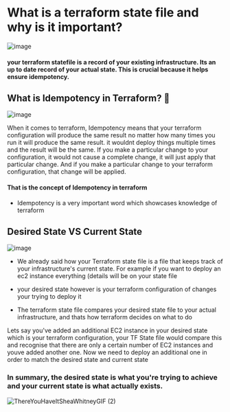 # What is a terraform state file and why is it important? 
![image](https://github.com/user-attachments/assets/2891540f-5b51-47b5-8ee4-633e71f13fcd)

#### your terraform statefile is a record of your existing infrastructure. Its an up to date record of your actual state. This is crucial because it helps ensure idempotency.

## What is Idempotency in Terraform? 🤔
![image](https://github.com/user-attachments/assets/501ec14b-1d47-4039-8ab5-2edcee178f95)

When it comes to terraform, Idempotency means that your terraform configuration will produce the same result no matter how many times you run it will produce the same result. it wouldnt deploy things 
multiple times and the result will be the same. If you make a particular change to your configuration, it would not cause a complete change, it will just apply that particular change. And if you make a particular change to your terraform configuration, that change will be applied.

#### That is the concept of Idempotency in terraform 

- Idempotency is a very important word which showcases knowledge of terraform

 ## Desired State VS Current State
![image](https://github.com/user-attachments/assets/c5217f14-f159-4687-8c24-939f9a9a26fe)

- We already said how your Terraform state file is a file that keeps track of your infrastructure's current state. For example if you want to deploy an ec2 instance everything (details will be on your state file 

- your desired state however is your terraform configuration of changes your trying to deploy it

- The terraform state file compares your desired state file to your actual infrastructure, and thats how terraform decides on what to do

Lets say you've added an additional EC2 instance in your desired state which is your terraform configuration, your TF State file would compare this and recognise that there are only a certain number of EC2 instances and  youve added another one. Now we need to deploy an additional one in order to match the desired state and current state 

### In summary, the desired state is what you're trying to achieve and your current state is what actually exists. 

![ThereYouHaveItSheaWhitneyGIF (2)](https://github.com/user-attachments/assets/c312c2ea-c2ea-4126-aa32-08b025f41e73)
